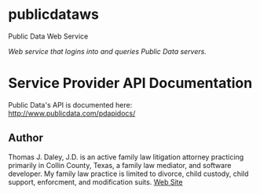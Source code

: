 # publicdataws
Public Data Web Service

*Web service that logins into and queries Public Data servers.*

# Service Provider API Documentation

Public Data's API is documented here: http://www.publicdata.com/pdapidocs/

## Author

Thomas J. Daley, J.D. is an active family law litigation attorney practicing primarily in Collin County, Texas, a family law mediator, and software developer. My family law practice is limited to divorce, child custody, child support, enforcment, and modification suits. [Web Site](https://koonsfuller.com/attorneys/tom-daley/)
